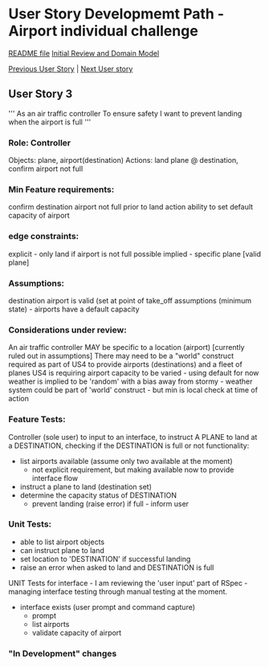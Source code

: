 # User Story Developmemt Path - Airport individual challenge
[README file](../README.md)
[Initial Review and Domain Model](initial_review.md)

[Previous User Story](dev_us2.md)  |  [Next User story](dev_us4.md)


## User Story 3
'''
As an air traffic controller
To ensure safety
I want to prevent landing when the airport is full
'''

### Role: Controller
Objects: plane, airport(destination)
Actions: land plane @ destination, confirm airport not full

### Min Feature requirements:
confirm destination airport not full prior to land action
ability to set default capacity of airport

### edge constraints:
explicit - only land if airport is not full
possible implied - specific plane [valid plane]

### Assumptions:
destination airport is valid (set at point of take_off
assumptions (minimum state) - airports have a default capacity

### Considerations under review:
An air traffic controller MAY be specific to a location (airport) [currently ruled out in assumptions]
There may need to be a "world" construct required as part of US4 to provide airports (destinations) and a fleet of planes
US4 is requiring airport capacity to be varied - using default for now
weather is implied to be 'random' with a bias away from stormy - weather system could be part of 'world' construct - but min is local check at time of action

### Feature Tests:
Controller (sole user) to input to an interface, to instruct A PLANE to land at a DESTINATION, checking if the DESTINATION is full or not
functionality:
  - list airports available (assume only two available at the moment)
    - not explicit requirement, but making available now to provide interface flow
  - instruct a plane to land (destination set)
  - determine the capacity status of DESTINATION
    - prevent landing (raise error) if full - inform user

### Unit Tests:
 - able to list airport objects
 - can instruct plane to land
  - set location to 'DESTINATION' if successful landing
  - raise an error when asked to land and DESTINATION is full

 UNIT Tests for interface - I am reviewing the 'user input' part of RSpec - managing interface testing through manual testing at the moment.
 - interface exists (user prompt and command capture)
   - prompt
   - list airports
   - validate capacity of airport

### "In Development" changes
